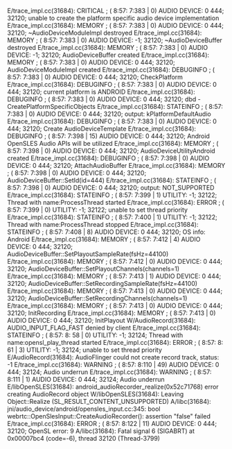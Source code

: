 E/trace_impl.cc(31684): CRITICAL  ; ( 8:57: 7:383 |    0) AUDIO DEVICE:    0   444;     32120; unable to create the platform specific audio device implementation
E/trace_impl.cc(31684): MEMORY    ; ( 8:57: 7:383 |    0) AUDIO DEVICE:    0   444;     32120; ~AudioDeviceModuleImpl destroyed
E/trace_impl.cc(31684): MEMORY    ; ( 8:57: 7:383 |    0) AUDIO DEVICE:         -1;     32120; ~AudioDeviceBuffer destroyed
E/trace_impl.cc(31684): MEMORY    ; ( 8:57: 7:383 |    0) AUDIO DEVICE:         -1;     32120; AudioDeviceBuffer created
E/trace_impl.cc(31684): MEMORY    ; ( 8:57: 7:383 |    0) AUDIO DEVICE:    0   444;     32120; AudioDeviceModuleImpl created
E/trace_impl.cc(31684): DEBUGINFO ; ( 8:57: 7:383 |    0) AUDIO DEVICE:    0   444;     32120; CheckPlatform
E/trace_impl.cc(31684): DEBUGINFO ; ( 8:57: 7:383 |    0) AUDIO DEVICE:    0   444;     32120; current platform is ANDROID
E/trace_impl.cc(31684): DEBUGINFO ; ( 8:57: 7:383 |    0) AUDIO DEVICE:    0   444;     32120; dbd - CreatePlatformSpecificObjects
E/trace_impl.cc(31684): STATEINFO ; ( 8:57: 7:383 |    0) AUDIO DEVICE:    0   444;     32120; output: kPlatformDefaultAudio
E/trace_impl.cc(31684): DEBUGINFO ; ( 8:57: 7:383 |    0) AUDIO DEVICE:    0   444;     32120; Create AudioDeviceTemplate
E/trace_impl.cc(31684): DEBUGINFO ; ( 8:57: 7:398 |   15) AUDIO DEVICE:    0   444;     32120; Android OpenSLES Audio APIs will be utilized
E/trace_impl.cc(31684): MEMORY    ; ( 8:57: 7:398 |    0) AUDIO DEVICE:    0   444;     32120; AudioDeviceUtilityAndroid created
E/trace_impl.cc(31684): DEBUGINFO ; ( 8:57: 7:398 |    0) AUDIO DEVICE:    0   444;     32120; AttachAudioBuffer
E/trace_impl.cc(31684): MEMORY    ; ( 8:57: 7:398 |    0) AUDIO DEVICE:    0   444;     32120; AudioDeviceBuffer::SetId(id=444)
E/trace_impl.cc(31684): STATEINFO ; ( 8:57: 7:398 |    0) AUDIO DEVICE:    0   444;     32120; output: NOT_SUPPORTED
E/trace_impl.cc(31684): STATEINFO ; ( 8:57: 7:399 |    1)      UTILITY:         -1;     32122; Thread with name:ProcessThread started 
E/trace_impl.cc(31684): ERROR     ; ( 8:57: 7:399 |    0)      UTILITY:         -1;     32122; unable to set thread priority
E/trace_impl.cc(31684): STATEINFO ; ( 8:57: 7:400 |    1)      UTILITY:         -1;     32122; Thread with name:ProcessThread stopped
E/trace_impl.cc(31684): STATEINFO ; ( 8:57: 7:408 |    8) AUDIO DEVICE:    0   444;     32120;   OS info: Android
E/trace_impl.cc(31684): MEMORY    ; ( 8:57: 7:412 |    4) AUDIO DEVICE:    0   444;     32120; AudioDeviceBuffer::SetPlayoutSampleRate(fsHz=44100)
E/trace_impl.cc(31684): MEMORY    ; ( 8:57: 7:412 |    0) AUDIO DEVICE:    0   444;     32120; AudioDeviceBuffer::SetPlayoutChannels(channels=1)
E/trace_impl.cc(31684): MEMORY    ; ( 8:57: 7:413 |    1) AUDIO DEVICE:    0   444;     32120; AudioDeviceBuffer::SetRecordingSampleRate(fsHz=44100)
E/trace_impl.cc(31684): MEMORY    ; ( 8:57: 7:413 |    0) AUDIO DEVICE:    0   444;     32120; AudioDeviceBuffer::SetRecordingChannels(channels=1)
E/trace_impl.cc(31684): MEMORY    ; ( 8:57: 7:413 |    0) AUDIO DEVICE:    0   444;     32120; InitRecording
E/trace_impl.cc(31684): MEMORY    ; ( 8:57: 7:413 |    0) AUDIO DEVICE:    0   444;     32120; InitPlayout
W/AudioRecord(31684): AUDIO_INPUT_FLAG_FAST denied by client
E/trace_impl.cc(31684): STATEINFO ; ( 8:57: 8: 58 |    0)      UTILITY:         -1;     32124; Thread with name:opensl_play_thread started 
E/trace_impl.cc(31684): ERROR     ; ( 8:57: 8: 61 |    3)      UTILITY:         -1;     32124; unable to set thread priority
E/AudioRecord(31684): AudioFlinger could not create record track, status: -1
E/trace_impl.cc(31684): WARNING   ; ( 8:57: 8:110 |   49) AUDIO DEVICE:    0   444;     32124; Audio underrun
E/trace_impl.cc(31684): WARNING   ; ( 8:57: 8:111 |    1) AUDIO DEVICE:    0   444;     32124; Audio underrun
E/libOpenSLES(31684): android_audioRecorder_realize(0x52c71768) error creating AudioRecord object
W/libOpenSLES(31684): Leaving Object::Realize (SL_RESULT_CONTENT_UNSUPPORTED)
A/libc(31684): jni/audio_device/android/opensles_input.cc:345: bool webrtc::OpenSlesInput::CreateAudioRecorder(): assertion "false" failed
E/trace_impl.cc(31684): ERROR     ; ( 8:57: 8:122 |   11) AUDIO DEVICE:    0   444;     32120; OpenSL error: 9
A/libc(31684): Fatal signal 6 (SIGABRT) at 0x00007bc4 (code=-6), thread 32120 (Thread-3799)
